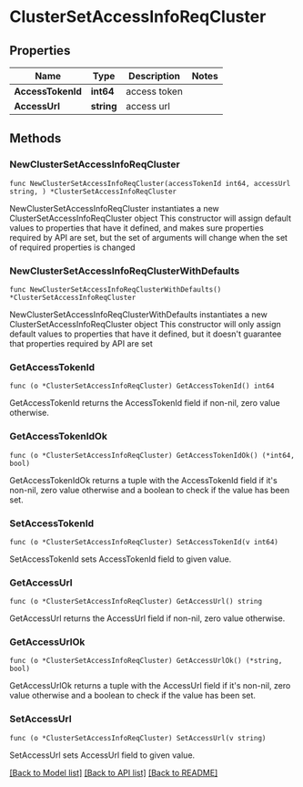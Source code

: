 # ClusterSetAccessInfoReqCluster

## Properties

Name | Type | Description | Notes
------------ | ------------- | ------------- | -------------
**AccessTokenId** | **int64** | access token | 
**AccessUrl** | **string** | access url | 

## Methods

### NewClusterSetAccessInfoReqCluster

`func NewClusterSetAccessInfoReqCluster(accessTokenId int64, accessUrl string, ) *ClusterSetAccessInfoReqCluster`

NewClusterSetAccessInfoReqCluster instantiates a new ClusterSetAccessInfoReqCluster object
This constructor will assign default values to properties that have it defined,
and makes sure properties required by API are set, but the set of arguments
will change when the set of required properties is changed

### NewClusterSetAccessInfoReqClusterWithDefaults

`func NewClusterSetAccessInfoReqClusterWithDefaults() *ClusterSetAccessInfoReqCluster`

NewClusterSetAccessInfoReqClusterWithDefaults instantiates a new ClusterSetAccessInfoReqCluster object
This constructor will only assign default values to properties that have it defined,
but it doesn't guarantee that properties required by API are set

### GetAccessTokenId

`func (o *ClusterSetAccessInfoReqCluster) GetAccessTokenId() int64`

GetAccessTokenId returns the AccessTokenId field if non-nil, zero value otherwise.

### GetAccessTokenIdOk

`func (o *ClusterSetAccessInfoReqCluster) GetAccessTokenIdOk() (*int64, bool)`

GetAccessTokenIdOk returns a tuple with the AccessTokenId field if it's non-nil, zero value otherwise
and a boolean to check if the value has been set.

### SetAccessTokenId

`func (o *ClusterSetAccessInfoReqCluster) SetAccessTokenId(v int64)`

SetAccessTokenId sets AccessTokenId field to given value.


### GetAccessUrl

`func (o *ClusterSetAccessInfoReqCluster) GetAccessUrl() string`

GetAccessUrl returns the AccessUrl field if non-nil, zero value otherwise.

### GetAccessUrlOk

`func (o *ClusterSetAccessInfoReqCluster) GetAccessUrlOk() (*string, bool)`

GetAccessUrlOk returns a tuple with the AccessUrl field if it's non-nil, zero value otherwise
and a boolean to check if the value has been set.

### SetAccessUrl

`func (o *ClusterSetAccessInfoReqCluster) SetAccessUrl(v string)`

SetAccessUrl sets AccessUrl field to given value.



[[Back to Model list]](../README.md#documentation-for-models) [[Back to API list]](../README.md#documentation-for-api-endpoints) [[Back to README]](../README.md)


